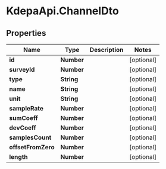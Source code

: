 # KdepaApi.ChannelDto

## Properties

Name | Type | Description | Notes
------------ | ------------- | ------------- | -------------
**id** | **Number** |  | [optional] 
**surveyId** | **Number** |  | [optional] 
**type** | **String** |  | [optional] 
**name** | **String** |  | [optional] 
**unit** | **String** |  | [optional] 
**sampleRate** | **Number** |  | [optional] 
**sumCoeff** | **Number** |  | [optional] 
**devCoeff** | **Number** |  | [optional] 
**samplesCount** | **Number** |  | [optional] 
**offsetFromZero** | **Number** |  | [optional] 
**length** | **Number** |  | [optional] 


